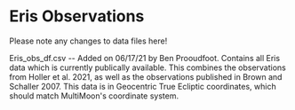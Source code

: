 # Eris Observations

Please note any changes to data files here!

Eris_obs_df.csv -- Added on 06/17/21 by Ben Prooudfoot. Contains all Eris data which is currently
                   publically available. This combines the observations from Holler et al. 2021, 
                   as well as the observations published in Brown and Schaller 2007.
                   This data is in Geocentric True Ecliptic coordinates, which should match 
                   MultiMoon's coordinate system. 
